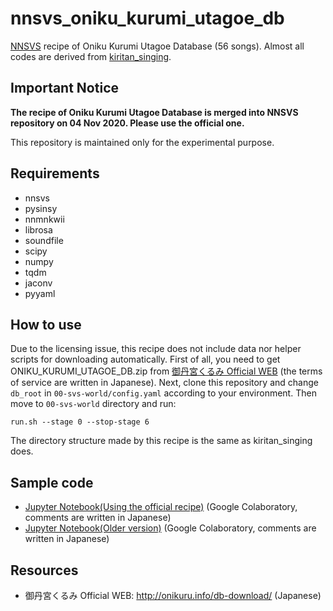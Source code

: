 # nnsvs_oniku_kurumi_utagoe_db

[NNSVS](https://github.com/r9y9/nnsvs) recipe of Oniku Kurumi Utagoe Database (56 songs).
Almost all codes are derived from [kiritan_singing](https://github.com/r9y9/kiritan_singing).

## Important Notice
**The recipe of Oniku Kurumi Utagoe Database is merged into NNSVS repository on 04 Nov 2020.  Please use the official one.**

This repository is maintained only for the experimental purpose.

## Requirements
- nnsvs
- pysinsy
- nnmnkwii
- librosa
- soundfile
- scipy
- numpy
- tqdm
- jaconv
- pyyaml

## How to use
Due to the licensing issue, this recipe does not include data nor helper scripts for downloading automatically. First of all, you need to get ONIKU_KURUMI_UTAGOE_DB.zip from [御丹宮くるみ Official WEB](http://onikuru.info/db-download/) (the terms of service are written in Japanese). Next, clone this repository and change `db_root` in `00-svs-world/config.yaml` according to your environment. Then move to `00-svs-world` directory and run:

    run.sh --stage 0 --stop-stage 6

The directory structure made by this recipe is the same as kiritan_singing does.

## Sample code
- [Jupyter Notebook(Using the official recipe)](https://gist.github.com/taroushirani/8eae48b2a88c7cedbfa9b4d773fc1fff) (Google Colaboratory, comments are written in Japanese)
- [Jupyter Notebook(Older version)](https://gist.github.com/taroushirani/36b03699b7184595fb86cefb1dfe5285) (Google Colaboratory, comments are written in Japanese)

## Resources

- 御丹宮くるみ Official WEB: http://onikuru.info/db-download/ (Japanese)
